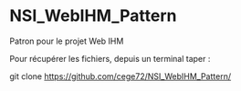 # NSI_WebIHM_Pattern
Patron pour le projet Web IHM

Pour récupérer les fichiers, depuis un terminal taper :

git clone https://github.com/cege72/NSI_WebIHM_Pattern/


